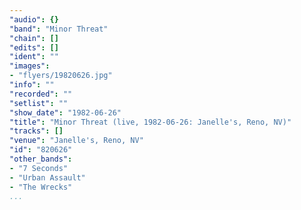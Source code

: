 ```yaml
---
"audio": {}
"band": "Minor Threat"
"chain": []
"edits": []
"ident": ""
"images":
- "flyers/19820626.jpg"
"info": ""
"recorded": ""
"setlist": ""
"show_date": "1982-06-26"
"title": "Minor Threat (live, 1982-06-26: Janelle's, Reno, NV)"
"tracks": []
"venue": "Janelle's, Reno, NV"
"id": "820626"
"other_bands":
- "7 Seconds"
- "Urban Assault"
- "The Wrecks"
...
```

